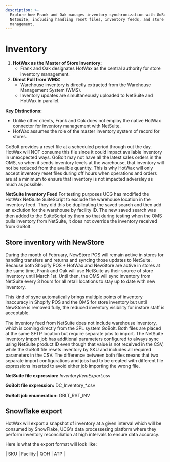 ```yaml
---
description: >-
  Explore how Frank and Oak manages inventory synchronization with GoBolt and
  NetSuite, including handling reset files, inventory feeds, and store inventory
  management.
---
```


# Inventory

1. **HotWax as the Master of Store Inventory:**
   * Frank and Oak designates HotWax as the central authority for store inventory management.
2. **Direct Pull from WMS:**
   * Warehouse inventory is directly extracted from the Warehouse Management System (WMS).
   * Inventory updates are simultaneously uploaded to NetSuite and HotWax in parallel.

**Key Distinctions:**

* Unlike other clients, Frank and Oak does not employ the native HotWax connector for inventory management with NetSuite.
* HotWax assumes the role of the master inventory system of record for stores.

GoBolt provides a reset file at a scheduled period through out the day. HotWax will NOT consume this file since it could impact available inventory in unexcpected ways. GoBolt may not have all the latest sales orders in the OMS, so when it sends inventory levels at the warehouse, that inventory will not be reduced from the availble quantity. This is why HotWax will only accept inventory reset files during off hours when operations and orders are at a minimum to ensure that inventory is not impacted adversley as much as possible.

**NetSuite Inventory Feed** For testing purposes UCG has modified the HotWax NetSuite SuiteScript to exclude the warehouse location in the inventory feed. They did this be duplicating the saved search and then add an exclution for the warehouse by facility ID. The new saved search was then added to the SuiteScript by them so that during testing when the OMS pulls inventory from NetSuite, it does not override the inventory received from GoBolt.

## Store inventory with NewStore

During the month of February, NewStore POS will remain active in stores for handling transfers and returns and syncing those updates to NetSuite. Because both Shopify POS + HotWax and NewStore are active in stores at the same time, Frank and Oak will use NetSuite as their source of store inventory until March 1st. Until then, the OMS will sync inventory from NetSuite every 3 hours for all retail locations to stay up to date with new inventory.

This kind of sync automatically brings multiple points of inventory inaccuracy in Shopify POS and the OMS for store inventory but until NewStore is removed fully, the reduced inventory visibility for instore staff is acceptable.

The inventory feed from NetSuite does not include warehouse inventory, which is coming directly from the 3PL system GoBolt. Both files are placed at the same SFTP location but require separate jobs to import. The NetSuite inventory import job has additional parameters configured to always sync using NetSuite product ID even though that value is not received in the CSV, while the GoBolt file resets inventory by SKU and includes all required parameters in the CSV. The difference between both files means that two separate import configurations and jobs had to be created with different file expressions inserted to avoid either job importing the wrong file.

**NetSuite file expression:** _InventoryItemExport_.csv

**GoBolt file expression:** DC\_Inventory\_\*.csv

**GoBolt job enumeration:** GBLT\_RST\_INV

## Snowflake export

HotWax will export a snapshot of inventory at a given interval which will be consumed by SnowFlake, UCG's data processesing platform where they perform inventory reconciliation at high intervals to ensure data accuracy.

Here is what the export format will look like:

\| SKU | Facility | QOH | ATP |
